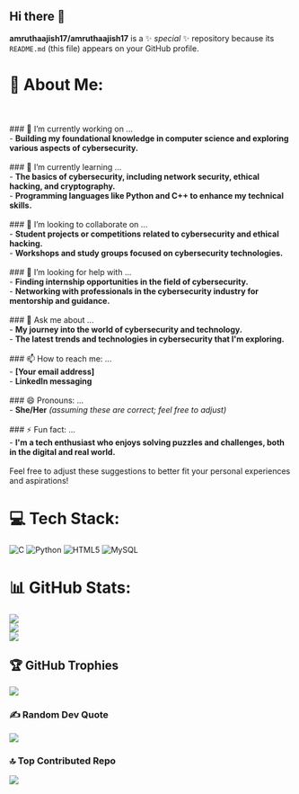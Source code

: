 ## Hi there 👋

**amruthaajish17/amruthaajish17** is a ✨ _special_ ✨ repository because its `README.md` (this file) appears on your GitHub profile.

# 💫 About Me:
<br><br>### 🔭 I’m currently working on ...<br>- **Building my foundational knowledge in computer science and exploring various aspects of cybersecurity.**<br><br>### 🌱 I’m currently learning ...<br>- **The basics of cybersecurity, including network security, ethical hacking, and cryptography.**<br>- **Programming languages like Python and C++ to enhance my technical skills.**<br><br>### 👯 I’m looking to collaborate on ...<br>- **Student projects or competitions related to cybersecurity and ethical hacking.**<br>- **Workshops and study groups focused on cybersecurity technologies.**<br><br>### 🤔 I’m looking for help with ...<br>- **Finding internship opportunities in the field of cybersecurity.**<br>- **Networking with professionals in the cybersecurity industry for mentorship and guidance.**<br><br>### 💬 Ask me about ...<br>- **My journey into the world of cybersecurity and technology.**<br>- **The latest trends and technologies in cybersecurity that I'm exploring.**<br><br>### 📫 How to reach me: ...<br>- **[Your email address]**<br>- **LinkedIn messaging**<br><br>### 😄 Pronouns: ...<br>- **She/Her** *(assuming these are correct; feel free to adjust)*<br><br>### ⚡ Fun fact: ...<br>- **I'm a tech enthusiast who enjoys solving puzzles and challenges, both in the digital and real world.**<br><br>Feel free to adjust these suggestions to better fit your personal experiences and aspirations!


# 💻 Tech Stack:
![C](https://img.shields.io/badge/c-%2300599C.svg?style=flat-square&logo=c&logoColor=white) ![Python](https://img.shields.io/badge/python-3670A0?style=flat-square&logo=python&logoColor=ffdd54) ![HTML5](https://img.shields.io/badge/html5-%23E34F26.svg?style=flat-square&logo=html5&logoColor=white) ![MySQL](https://img.shields.io/badge/mysql-4479A1.svg?style=flat-square&logo=mysql&logoColor=white)
# 📊 GitHub Stats:
![](https://github-readme-stats.vercel.app/api?username=amruthaajish17&theme=calm_pink&hide_border=false&include_all_commits=true&count_private=true)<br/>
![](https://github-readme-streak-stats.herokuapp.com/?user=amruthaajish17&theme=calm_pink&hide_border=false)<br/>
![](https://github-readme-stats.vercel.app/api/top-langs/?username=amruthaajish17&theme=calm_pink&hide_border=false&include_all_commits=true&count_private=true&layout=compact)

## 🏆 GitHub Trophies
![](https://github-profile-trophy.vercel.app/?username=amruthaajish17&theme=calm_pink&no-frame=false&no-bg=false&margin-w=4)

### ✍️ Random Dev Quote
![](https://quotes-github-readme.vercel.app/api?type=horizontal&theme=light)

### 🔝 Top Contributed Repo
![](https://github-contributor-stats.vercel.app/api?username=amruthaajish17&limit=5&theme=dark&combine_all_yearly_contributions=true)

<!-- Proudly created with GPRM ( https://gprm.itsvg.in ) -->
